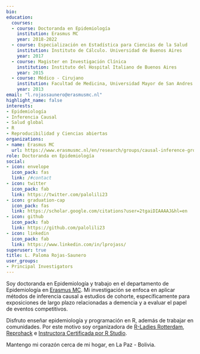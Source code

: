 ```yaml
---
bio: 
education:
  courses:
  - course: Doctoranda en Epidemiología
    institution: Erasmus MC
    year: 2018-2022
  - course: Especialización en Estadística para Ciencias de la Salud
    institution: Instituto de Cálculo. Universidad de Buenos Aires
    year: 2017
  - course: Magister en Investigación Clínica
    institution: Instituto del Hospital Italiano de Buenos Aires
    year: 2015
  - course: Médico - Cirujano
    institution: Facultad de Medicina, Universidad Mayor de San Andres
    year: 2013
email: "l.rojassaunero@erasmusmc.nl"
highlight_name: false
interests:
- Epidemiología
- Inferencia Causal
- Salud global
- R
- Reproducibilidad y Ciencias abiertas
organizations:
- name: Erasmus MC
  url: https://www.erasmusmc.nl/en/research/groups/causal-inference-group
role: Doctoranda en Epidemiología
social:
- icon: envelope
  icon_pack: fas
  link: /#contact
- icon: twitter
  icon_pack: fab
  link: https://twitter.com/palolili23
- icon: graduation-cap
  icon_pack: fas
  link: https://scholar.google.com/citations?user=2tgaiDIAAAAJ&hl=en
- icon: github
  icon_pack: fab
  link: https://github.com/palolili23
- icon: linkedin
  icon_pack: fab
  link: https://www.linkedin.com/in/lprojass/
superuser: true
title: L. Paloma Rojas-Saunero
user_groups:
- Principal Investigators
---
```


Soy doctoranda en Epidemiología y trabajo en el departamento de Epidemiología en [Erasmus MC](https://www.erasmusmc.nl/en/research/groups/causal-inference-group). Mi investigación se enfoca en aplicar métodos de inferencia causal a estudios de cohorte, específicamente para exposiciones de largo plazo relacionadas a demencia y a evaluar el papel de eventos competitivos. 

Disfruto enseñar epidemiología y programación en R, además de trabajar en comunidades. Por este motivo soy organizadora de [R-Ladies Rotterdam](https://twitter.com/rladiesrdam), [Reprohack](https://reprohack.github.io/reprohack-hq/) e [Instructora Certificada por R Studio](https://education.rstudio.com/trainers/people/rojas-saunero+paloma/).

Mantengo mi corazón cerca de mi hogar, en La Paz - Bolivia.

